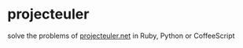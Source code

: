 projecteuler
============

solve the problems of [projecteuler.net](http://projecteuler.net/) in Ruby, Python or CoffeeScript
